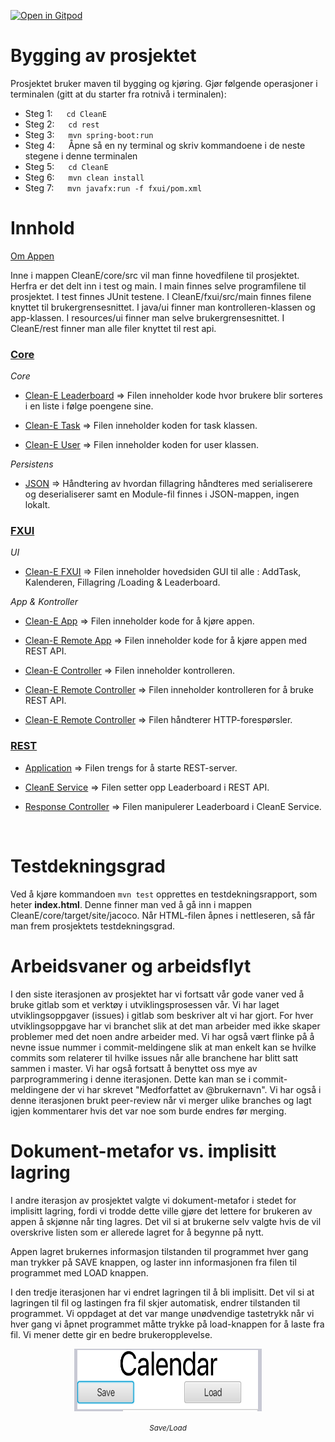 [![Open in Gitpod](https://gitpod.io/button/open-in-gitpod.svg)](https://gitpod.stud.ntnu.no/#https://gitlab.stud.idi.ntnu.no/it1901/groups-2022/gr2244/gr2244/-/tree/master/)


<h1>Bygging av prosjektet</h1>

Prosjektet bruker maven til bygging og kjøring. Gjør følgende operasjoner i terminalen (gitt at du starter fra rotnivå i terminalen):

- Steg 1: &emsp; <code>cd CleanE </code>
- Steg 2: &emsp; <code>cd rest </code>
- Steg 3: &emsp; <code>mvn spring-boot:run </code>
- Steg 4: &emsp; Åpne så en ny terminal og skriv kommandoene i de neste stegene i denne terminalen
- Steg 5: &emsp; <code>cd CleanE </code>
- Steg 6: &emsp; <code>mvn clean install </code>
- Steg 7: &emsp; <code>mvn javafx:run -f fxui/pom.xml </code>


<h1>Innhold</h1>

[Om Appen](cleane/readme.md)

Inne i mappen CleanE/core/src vil man finne hovedfilene til prosjektet. Herfra er det delt inn i test og main. I main finnes selve programfilene til prosjektet. I test finnes JUnit testene. I CleanE/fxui/src/main finnes filene knyttet til brukergrensesnittet. I java/ui finner man kontrolleren-klassen og app-klassen. I resources/ui finner man selve brukergrensesnittet. I CleanE/rest finner man alle filer knyttet til rest api.

<u><h3> Core </h3></u>

_Core_


- [Clean-E Leaderboard](CleanE/core/src/main/java/core/Leaderboard.java) => Filen inneholder kode hvor brukere blir sorteres i en liste i følge poengene sine.

- [Clean-E Task](CleanE/core/src/main/java/core/Task.java) => Filen inneholder koden for task klassen.

- [Clean-E User](CleanE/core/src/main/java/core/User.java) => Filen inneholder koden for user klassen.

_Persistens_

- [JSON](CleanE/core/src/main/java/json) => Håndtering av hvordan fillagring håndteres med serialiserere og deserialiserer samt en Module-fil finnes i JSON-mappen, ingen lokalt.

<u><h3>FXUI</h3></u>

_UI_

- [Clean-E FXUI](CleanE/fxui/src/main/resources/ui/cleanE.fxml) => Filen inneholder hovedsiden GUI til alle : AddTask, Kalenderen, Fillagring /Loading & Leaderboard.

_App & Kontroller_

- [Clean-E App](CleanE/fxui/src/main/java/ui/CleanEApp.java) => Filen inneholder kode for å kjøre appen.

- [Clean-E Remote App](CleanE/fxui/src/main/java/ui/CleanERemoteApp.java) => Filen inneholder kode for å kjøre appen med REST API.

- [Clean-E Controller](CleanE/fxui/src/main/java/ui/CleanEController.java) => Filen inneholder kontrolleren.

- [Clean-E Remote Controller](CleanE/fxui/src/main/java/ui/CleanERemoteController.java) => Filen inneholder kontrolleren for å bruke REST API.

- [Clean-E Remote Controller](CleanE/fxui/src/main/java/ui/RemoteCleanEAccess.java) => Filen håndterer HTTP-forespørsler.

<u><h3>REST</h3></u>

- [Application](CleanE/rest/src/main/java/rest/Application.java) => Filen trengs for å starte REST-server.

- [CleanE Service](CleanE/rest/src/main/java/rest/CleanEService.java) => Filen setter opp Leaderboard i REST API.

- [Response Controller](CleanE/rest/src/main/java/rest/ResponseController.java) => Filen manipulerer Leaderboard i CleanE Service.


</br>
<h1>Testdekningsgrad</h1>
Ved å kjøre kommandoen <code>mvn test</code> opprettes en testdekningsrapport, som heter <b>index.html</b>.
Denne finner man ved å gå inn i mappen CleanE/core/target/site/jacoco. 
Når HTML-filen åpnes i nettleseren, så får man frem prosjektets testdekningsgrad.

</br>
<h1> Arbeidsvaner og arbeidsflyt </h1>

I den siste iterasjonen av prosjektet har vi fortsatt vår gode vaner ved å bruke gitlab som et verktøy i utviklingsprosessen vår. Vi har laget utviklingsoppgaver (issues) i gitlab som beskriver alt vi har gjort. For hver utviklingsoppgave har vi branchet slik at det man arbeider med ikke skaper problemer med det noen andre arbeider med. Vi har også vært flinke på å nevne issue nummer i commit-meldingene slik at man enkelt kan se hvilke commits som relaterer til hvilke issues når alle branchene har blitt satt sammen i master. Vi har også fortsatt å benyttet oss mye av parprogrammering i denne iterasjonen. Dette kan man se i commit-meldingene der vi har skrevet "Medforfattet av @brukernavn". Vi har også i denne iterasjonen brukt peer-review når vi merger ulike branches og lagt igjen kommentarer hvis det var noe som burde endres før merging.

<h1> Dokument-metafor vs. implisitt lagring</h1>

I andre iterasjon av prosjektet valgte vi dokument-metafor i stedet for implisitt lagring, fordi vi trodde dette ville gjøre det lettere for brukeren av appen å skjønne når ting lagres. Det vil si at brukerne selv valgte hvis de vil overskrive listen som er allerede lagret for å begynne på nytt.

Appen lagret brukernes informasjon tilstanden til programmet hver gang man trykker på SAVE knappen, og laster inn informasjonen fra filen til programmet med LOAD knappen.

I den tredje iterasjonen har vi endret lagringen til å bli implisitt. Det vil si at lagringen til fil og lastingen fra fil skjer automatisk, endrer tilstanden til programmet. Vi oppdaget at det var mange unødvendige tastetrykk når vi hver gang vi åpnet programmet måtte trykke på load-knappen for å laste fra fil. Vi mener dette gir en bedre brukeropplevelse.

<p style="text-align:center;"><img src="docs/prosjekt-images/Clean-E_SAVE_LOAD.png"  width="300" height="100" ></p>

<p style="text-align:center;">
<small><em >Save/Load</em></small></p>

